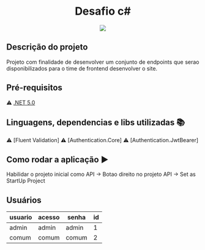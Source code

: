 <h1 align="center"> Desafio c# </h1>

<p align="center">
<img src="http://img.shields.io/static/v1?label=STATUS&message=EM%20DESENVOLVIMENTO&color=GREEN&style=for-the-badge"/>
</p>

## Descrição do projeto 

<p align="justify">
  Projeto com finalidade de desenvolver um conjunto de endpoints que serao disponibilizados para o time de frontend desenvolver o site. 
</p>

## Pré-requisitos

:warning: [.NET 5.0](https://dotnet.microsoft.com/en-us/download/dotnet/5.0)


## Linguagens, dependencias e libs utilizadas :books:
:warning: [Fluent Validation]
:warning: [Authentication.Core]
:warning: [Authentication.JwtBearer]
## Como rodar a aplicação :arrow_forward:

Habilidar o projeto inicial como API -> Botao direito no projeto API -> Set as StartUp Project

## Usuários

|usuario|acesso|senha|id|
| -------- |-------- |-------- |-------- |
|admin|admin|admin|1|
|comum|comum|comum|2|


